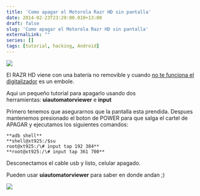 ```yaml
---
title: 'Como apagar el Motorola Razr HD sin pantalla'
date: 2014-02-23T23:29:00.010+13:00
draft: false
slug: 'Como apagar el Motorola Razr HD sin pantalla'
externalLink: ""
series: []
tags: [tutorial, hacking, Android]
---
```


[![](http://www.androidspain.es/wp-content/uploads/2013/04/Boton-apagado-Android-225x400.png)](http://www.androidspain.es/wp-content/uploads/2013/04/Boton-apagado-Android-225x400.png)

El RAZR HD viene con una batería no removible y cuando [no te funciona el digitalizador](https://blog.cristianmarquez.me/2014/02/leyendo-mensajes-de-whatsapp-mediante.html) es un embole.  

Aqui un pequeño tutorial para apagarlo usando dos herramientas: **uiautomatorviewer** e **input**  

Primero tenemos que asegurarnos que la pantalla esta prendida. Despues mantenemos presionado el boton de POWER para que salga el cartel de APAGAR y ejecutamos los siguientes comandos:  

```  
**adb shell**  
**shell@xt925:/$su  
root@xt925:/\# input tap 192 384**  
**root@xt925:/\# input tap 361 700**  
```

Desconectamos el cable usb y listo, celular apagado. 

Pueden usar **uiautomatorviewer** para saber en donde andan ;)

[](http://2.bp.blogspot.com/-05uhsqMjEsQ/UwnMgFTiQzI/AAAAAAAAWwM/egv_8nP9QmI/s1600/2014-02-23+07_24_00-C__WINDOWS_system32_cmd.exe.png)[![](http://4.bp.blogspot.com/-9l1ub8N-TyI/UwnMiMgIK5I/AAAAAAAAWwU/i5H3Z_Hq2hg/s1600/2014-02-23+07_23_49-Blogger_+CristianMarquez.com.ar+-+Crear+entrada.png)](http://4.bp.blogspot.com/-9l1ub8N-TyI/UwnMiMgIK5I/AAAAAAAAWwU/i5H3Z_Hq2hg/s1600/2014-02-23+07_23_49-Blogger_+CristianMarquez.com.ar+-+Crear+entrada.png)